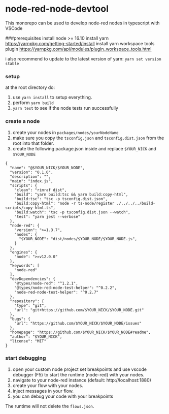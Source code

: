 # node-red-node-devtool
This monorepo can be used to develop node-red nodes in typescript with VSCode

###prerequisites
install node >= 16.10
install yarn https://yarnpkg.com/getting-started/install
install yarn workspace tools plugin https://yarnpkg.com/api/modules/plugin_workspace_tools.html

i also recommend to update to the latest version of yarn: ```yarn set version stable```


### setup
at the root directory do:
1. use ```yarn install``` to setup everything.
2. perform ```yarn build```
3. ```yarn test``` to see if the node tests run successfully

### create a node
1. create your nodes in ```packages/nodes/yourNodeName```
2. make sure you copy the ```tsconfig.json``` and ```tsconfig.dist.json``` from the root into that folder.
3. create the following package.json inside and replace ```$YOUR_NICK``` and ```$YOUR_NODE```
```
{
  "name": "@$YOUR_NICK/$YOUR_NODE",
  "version": "0.1.0",
  "description": "",
  "main": "index.js",
  "scripts": {
    "clean": "rimraf dist",
    "build": "yarn build:tsc && yarn build:copy-html",
    "build:tsc": "tsc -p tsconfig.dist.json",
    "build:copy-html": "node -r ts-node/register ./../../../build-scripts/copy-html.ts",
    "build:watch": "tsc -p tsconfig.dist.json --watch",
    "test": "yarn jest --verbose"
  },
  "node-red": {
    "version": ">=1.3.7",
    "nodes": {
      "$YOUR_NODE": "dist/nodes/$YOUR_NODE/$YOUR_NODE.js",      
    }
  },
  "engines": {
    "node": ">=v12.0.0"
  },
  "keywords": [
    "node-red"
  ],
  "devDependencies": {
    "@types/node-red": "^1.2.1",
    "@types/node-red-node-test-helper": "^0.2.2",
    "node-red-node-test-helper": "^0.2.7"
  },
  "repository": {
    "type": "git",
    "url": "git+https://github.com/$YOUR_NICK/$YOUR_NODE.git"
  },
  "bugs": {
    "url": "https://github.com/$YOUR_NICK/$YOUR_NODE/issues"
  },
  "homepage": "https://github.com/$YOUR_NICK/$YOUR_NODE#readme",
  "author": "$YOUR_NICK",
  "license": "MIT"
}
```

### start debugging
1. open your custom node project set breakpoints and use vscode debugger (F5) to start the runtime (node-red) with your nodes.
2. navigate to your node-red instance (default: http://localhost:1880)
3. create your flow with your nodes.
4. inject messages in your flow.
5. you can debug your code with your breakpoints

The runtime will not delete the ```flows.json```.
